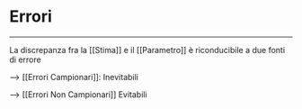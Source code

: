 # Errori
--- 
La discrepanza fra la [[Stima]] e il [[Parametro]] è riconducibile a due fonti di errore

--> [[Errori Campionari]]: Inevitabili

--> [[Errori Non Campionari]] Evitabili